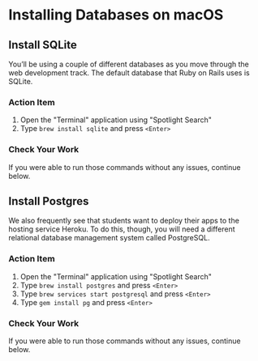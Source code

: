 # Installing Databases on macOS

## Install SQLite

You’ll be using a couple of different databases as you move through the web
development track. The default database that Ruby on Rails uses is SQLite.

### Action Item

1. Open the "Terminal" application using "Spotlight Search"
2. Type `brew install sqlite` and press `<Enter>`

### Check Your Work

If you were able to run those commands without any issues, continue below.

## Install Postgres

We also frequently see that students want to deploy their apps to the hosting
service Heroku. To do this, though, you will need a different relational
database management system called PostgreSQL.

### Action Item

1. Open the "Terminal" application using "Spotlight Search"
2. Type `brew install postgres` and press `<Enter>`
3. Type `brew services start postgresql` and press `<Enter>`
4. Type `gem install pg` and press `<Enter>`

### Check Your Work

If you were able to run those commands without any issues, continue below.
